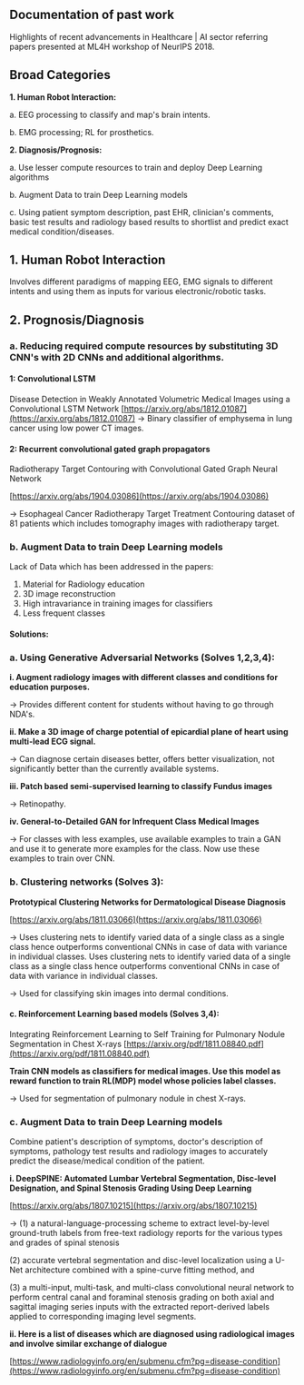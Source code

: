 ## Documentation of past work


Highlights of recent advancements in Healthcare | AI sector referring papers presented at ML4H workshop of NeurIPS 2018.

## Broad Categories

**1. Human Robot Interaction:**

a. EEG processing to classify and map's brain intents.

b. EMG processing; RL for prosthetics.

**2. Diagnosis/Prognosis:**


a. Use lesser compute resources to train and deploy Deep Learning algorithms


b. Augment Data to train Deep Learning models


c. Using patient symptom description, past EHR, clinician's comments, basic test results and radiology based results to shortlist and predict exact medical condition/diseases.




## 1. Human Robot Interaction

Involves different paradigms of mapping EEG, EMG signals to different intents and using them as inputs for various electronic/robotic tasks.

## 2. Prognosis/Diagnosis

### a. Reducing required compute resources by substituting 3D CNN's with 2D CNNs and additional algorithms.

#### 1: Convolutional LSTM   

Disease Detection in Weakly Annotated Volumetric Medical Images using a Convolutional LSTM Network
[https://arxiv.org/abs/1812.01087](https://arxiv.org/abs/1812.01087)
-> Binary  classifier of emphysema in lung cancer using low power CT images.

#### 2: Recurrent convolutional gated graph propagators 

Radiotherapy Target Contouring with Convolutional Gated Graph Neural Network 

[https://arxiv.org/abs/1904.03086](https://arxiv.org/abs/1904.03086)

-> Esophageal Cancer Radiotherapy Target Treatment Contouring dataset of 81 patients which includes tomography images with radiotherapy target.

### b.  Augment Data to train Deep Learning models

Lack of Data which has been addressed in the papers:
1. Material for Radiology education
2. 3D image reconstruction
3. High intravariance in training images for classifiers
4. Less frequent classes

#### Solutions:

### a. Using Generative Adversarial Networks (Solves 1,2,3,4):

**i. Augment radiology images with different classes and conditions for education purposes.** 

-> Provides different content for students without having to go through NDA's.

**ii. Make a 3D image of charge potential of epicardial plane of heart using multi-lead ECG signal.**   

-> Can diagnose certain diseases better, offers better visualization, not significantly better than the currently available systems.

**iii. Patch based semi-supervised learning to classify Fundus images** 

-> Retinopathy.

**iv. General-to-Detailed GAN for Infrequent Class Medical Images**

->  For classes with less examples, use available examples to train a GAN and use it to generate more examples for the class. Now use these examples to train over CNN.

### b. Clustering networks (Solves 3):

**Prototypical Clustering Networks for Dermatological Disease Diagnosis** 

[https://arxiv.org/abs/1811.03066](https://arxiv.org/abs/1811.03066)

-> Uses clustering nets to identify varied data of a single class as a single class hence outperforms conventional CNNs in case of data with variance in individual classes. Uses clustering nets to identify varied data of a single class as a single class hence outperforms conventional CNNs in case of data with variance in individual classes.

-> Used for classifying skin images into dermal conditions.

#### c. Reinforcement Learning based models (Solves 3,4):

Integrating Reinforcement Learning to Self Training for Pulmonary Nodule Segmentation in Chest X-rays
[https://arxiv.org/pdf/1811.08840.pdf](https://arxiv.org/pdf/1811.08840.pdf)

**Train CNN models as classifiers for medical images. Use this model as reward function to train RL(MDP) model whose policies label classes.** 

-> Used for segmentation of pulmonary nodule in chest X-rays.

### c.  Augment Data to train Deep Learning models

Combine patient's description of symptoms, doctor's description of symptoms, pathology test results and radiology images to accurately predict the disease/medical condition of the patient.

**i. DeepSPINE: Automated Lumbar Vertebral Segmentation, Disc-level Designation, and Spinal Stenosis Grading Using Deep Learning** 

[https://arxiv.org/abs/1807.10215](https://arxiv.org/abs/1807.10215)

-> (1) a natural-language-processing scheme to extract level-by-level ground-truth labels from free-text radiology reports for the various types and grades of spinal stenosis 

(2) accurate vertebral segmentation and disc-level localization using a U-Net architecture combined with a spine-curve fitting method, and 

(3) a multi-input, multi-task, and multi-class convolutional neural network to perform central canal and foraminal stenosis grading on both axial and sagittal imaging series inputs with the extracted report-derived labels applied to corresponding imaging level segments.


**ii. Here is a list of diseases which are diagnosed using radiological images and involve similar exchange of dialogue** 

[https://www.radiologyinfo.org/en/submenu.cfm?pg=disease-condition](https://www.radiologyinfo.org/en/submenu.cfm?pg=disease-condition)

